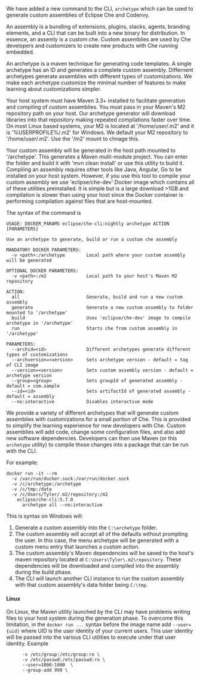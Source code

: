 We have added a new command to the CLI, `archetype` which can be used to generate custom assemblies of Eclipse Che and Codenvy.

An assembly is a bundling of extensions, plugins, stacks, agents, branding elements, and a CLI
that can be built into a new binary for distribution. In essence, an assemly is a custom che. Custom assemblies are used by Che developers and customizers to create new products with Che running embedded.

An archetype is a maven technique for generating code templates. A single archetype has an ID and
generates a complete custom assembly. Differnent archetypes generate assemblies with different
types of customizations. We make each archetype customize the minimal number of features to make
learning about customizations simpler.

Your host system must have Maven 3.3+ installed to facilitate generation and compiling of custom
assemblies. You must pass in your Maven's M2 repository path on your host. Our archetype generator
will download libraries into that repository making repeated compilations faster over time.
On most Linux based systems, your M2 is located at '/home/user/.m2' and it is '%USERPROFILE%/.m2'
for Windows. We default your M2 repository to '/home/user/.m2'. Use the '/m2' mount to chnage this.

Your custom assembly will be generated in the host path mounted to '/archetype'. This generates a
Maven multi-module project. You can enter the folder and build it with 'mvn clean install' or use
this utility to build it. Compiling an assembly requires other tools like Java, Angular, Go to be
installed on your host system. However, if you use this tool to compile your custom assembly we
use 'eclipse/che-dev' Docker image which contains all of these utilities preinstalled. It is simple
but is a large download >1GB and compilation is slower than using your host since the Docker
container is performing compilation against files that are host-mounted.

The syntax of the command is 
```
USAGE: DOCKER_PARAMS eclipse/che-cli:nightly archetype ACTION [PARAMETERS]

Use an archetype to generate, build or run a custom che assembly

MANDATORY DOCKER PARAMETERS:
  -v <path>:/archetype        Local path where your custom assembly will be generated

OPTIONAL DOCKER PARAMETERS:
  -v <path>:/m2               Local path to your host's Maven M2 repository

ACTION:
  all                         Generate, build and run a new custom assembly
  generate                    Generate a new custom assembly to folder mounted to '/archetype'
  build                       Uses 'eclipse/che-dev' image to compile archetype in '/archetype'
  run                         Starts che from custom assembly in '/archetype'

PARAMETERS:
  --archid=<id>               Different archetypes generate different types of customizations
  --archversion=<version>     Sets archetype version - default = tag of CLI image
  --version=<version>         Sets custom assembly version - default = archetype version
  --group=<group>             Sets groupId of generated assembly - default = com.sample
  --id=<id>                   Sets artifactId of generated assembly - default = assembly
  --no:interactive            Disables interactive mode
```

We provide a variety of different archetypes that will generate custom assemblies with customizations for a small portion of Che. This is provided to simplify the learning experience for new developers with Che. Custom assemblies will add code, change some configuration files, and also add new software dependencies. Developers can then use Maven (or this `archetype` utility) to compile those changes into a package that can be run with the CLI.

For example:
```
docker run -it --rm
  -v /var/run/docker.sock:/var/run/docker.sock 
  -v /c/archetype:/archetype 
  -v /c/tmp:/data 
  -v /c/Users/Tyler/.m2/repository:/m2 
    eclipse/che-cli:5.7.0 
      archetype all --no:interactive
```
This is syntax on Windows will:
1. Generate a custom assembly into the `C:\archetype` folder.
2. The custom assembly will accept all of the defaults without prompting the user. In this case, the menu archetype will be generated with a custom menu entry that launches a custom action.
3. The custom assembly's Maven dependencies will be saved to the host's maven repository located at `C:\Users\Tyler\.m2\repository`. These dependencies will be downloaded and compiled into the assembly during the build phase.
4. The CLI will launch another CLI instance to run the custom assembly with that custom assembly's data folder being `C:\tmp`. 

#### Linux
On Linux, the Maven utility launched by the CLI may have problems writing files to your host system during the generation phase. To overcome this limitation, in the `docker run ...` syntax before the image name add `--user={uid}` where UID is the user identity of your current users. This user identity will be passed into the various CLI utilities to execute under that user identity.
Example
```
      -v /etc/group:/etc/group:ro \
      -v /etc/passwd:/etc/passwd:ro \
      --user=1000:1000  \
      --group-add 999 \
```
